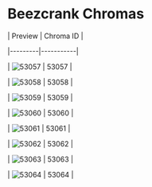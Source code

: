 # Beezcrank Chromas


| Preview | Chroma ID |

|---------|-----------|

| ![53057](https://raw.communitydragon.org/latest/plugins/rcp-be-lol-game-data/global/default/v1/champion-chroma-images/53/53057.png) | 53057 |

| ![53058](https://raw.communitydragon.org/latest/plugins/rcp-be-lol-game-data/global/default/v1/champion-chroma-images/53/53058.png) | 53058 |

| ![53059](https://raw.communitydragon.org/latest/plugins/rcp-be-lol-game-data/global/default/v1/champion-chroma-images/53/53059.png) | 53059 |

| ![53060](https://raw.communitydragon.org/latest/plugins/rcp-be-lol-game-data/global/default/v1/champion-chroma-images/53/53060.png) | 53060 |

| ![53061](https://raw.communitydragon.org/latest/plugins/rcp-be-lol-game-data/global/default/v1/champion-chroma-images/53/53061.png) | 53061 |

| ![53062](https://raw.communitydragon.org/latest/plugins/rcp-be-lol-game-data/global/default/v1/champion-chroma-images/53/53062.png) | 53062 |

| ![53063](https://raw.communitydragon.org/latest/plugins/rcp-be-lol-game-data/global/default/v1/champion-chroma-images/53/53063.png) | 53063 |

| ![53064](https://raw.communitydragon.org/latest/plugins/rcp-be-lol-game-data/global/default/v1/champion-chroma-images/53/53064.png) | 53064 |